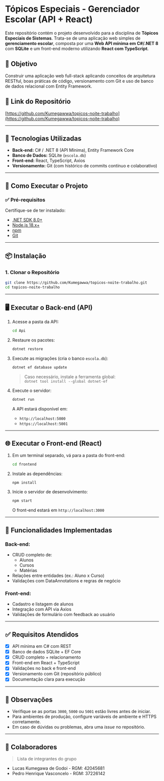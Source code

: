 # Tópicos Especiais - Gerenciador Escolar (API + React)

Este repositório contém o projeto desenvolvido para a disciplina de **Tópicos Especiais de Sistemas**. Trata-se de uma aplicação web simples de **gerenciamento escolar**, composta por uma **Web API mínima em C#/.NET 8** com **SQLite** e um front-end moderno utilizando **React com TypeScript**.

## 🎯 Objetivo

Construir uma aplicação web full-stack aplicando conceitos de arquitetura RESTful, boas práticas de código, versionamento com Git e uso de banco de dados relacional com Entity Framework.

## 📁 Link do Repositório

[https://github.com/Kumegawwa/topicos-noite-trabalho](https://github.com/Kumegawwa/topicos-noite-trabalho)

---

## 🧰 Tecnologias Utilizadas

- **Back-end:** C# / .NET 8 (API Mínima), Entity Framework Core
- **Banco de Dados:** SQLite (`escola.db`)
- **Front-end:** React, TypeScript, Axios
- **Versionamento:** Git (com histórico de commits contínuo e colaborativo)

---

## 🚀 Como Executar o Projeto

### ✅ Pré-requisitos

Certifique-se de ter instalado:

- [.NET SDK 8.0+](https://dotnet.microsoft.com/download)
- [Node.js 18.x+](https://nodejs.org/)
- [npm](https://www.npmjs.com/)
- [Git](https://git-scm.com/)

---

## 📦 Instalação

### 1. Clonar o Repositório

```bash
git clone https://github.com/Kumegawwa/topicos-noite-trabalho.git
cd topicos-noite-trabalho
```

---

## 🖥️ Executar o Back-end (API)

1. Acesse a pasta da API:
   ```bash
   cd Api
   ```

2. Restaure os pacotes:
   ```bash
   dotnet restore
   ```

3. Execute as migrações (cria o banco `escola.db`):
   ```bash
   dotnet ef database update
   ```

   > Caso necessário, instale a ferramenta global:  
   > `dotnet tool install --global dotnet-ef`

4. Execute o servidor:
   ```bash
   dotnet run
   ```

   A API estará disponível em:
   - `http://localhost:5000`
   - `https://localhost:5001`

---

## 🌐 Executar o Front-end (React)

1. Em um terminal separado, vá para a pasta do front-end:
   ```bash
   cd frontend
   ```

2. Instale as dependências:
   ```bash
   npm install
   ```

3. Inicie o servidor de desenvolvimento:
   ```bash
   npm start
   ```

   O front-end estará em `http://localhost:3000`

---

## 🔧 Funcionalidades Implementadas

### Back-end:
- CRUD completo de:
  - Alunos
  - Cursos
  - Matérias
- Relações entre entidades (ex.: Aluno x Curso)
- Validações com DataAnnotations e regras de negócio

### Front-end:
- Cadastro e listagem de alunos
- Integração com API via Axios
- Validações de formulário com feedback ao usuário

---

## ✅ Requisitos Atendidos

- [x] API mínima em C# com REST
- [x] Banco de dados SQLite + EF Core
- [x] CRUD completo + relacionamento
- [x] Front-end em React + TypeScript
- [x] Validações no back e front-end
- [x] Versionamento com Git (repositório público)
- [x] Documentação clara para execução

---

## 📌 Observações

- Verifique se as portas `3000`, `5000` ou `5001` estão livres antes de iniciar.
- Para ambientes de produção, configure variáveis de ambiente e HTTPS corretamente.
- Em caso de dúvidas ou problemas, abra uma *issue* no repositório.

---

## 👥 Colaboradores

> Lista de integrantes do grupo 

- Lucas Kumegawa de Godoi - RGM: 42045681
- Pedro Henrique Vasconcelo - RGM: 37226142